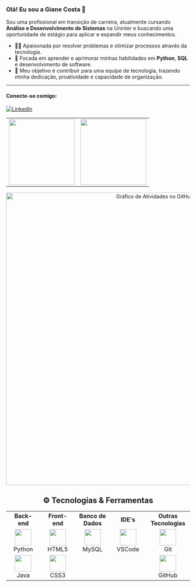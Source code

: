 ### Olá! Eu sou a Giane Costa 👋

Sou uma profissional em transição de carreira, atualmente cursando **Análise e Desenvolvimento de Sistemas** na Uninter e buscando uma oportunidade de estágio para aplicar e expandir meus conhecimentos.

- 👩‍💻 Apaixonada por resolver problemas e otimizar processos através da tecnologia.
- 🌱 Focada em aprender e aprimorar minhas habilidades em **Python**, **SQL** e desenvolvimento de software.
- 🎯 Meu objetivo é contribuir para uma equipe de tecnologia, trazendo minha dedicação, proatividade e capacidade de organização.

---

#### Conecte-se comigo:
[![LinkedIn](https://img.shields.io/badge/LinkedIn-0077B5?style=for-the-badge&logo=linkedin&logoColor=white)](https://www.linkedin.com/in/giane-costa/)

<table align="center">
  <tr>
    <td align="center">
      <img height="180em" src="https://github-readme-stats.vercel.app/api?username=Giane10&show_icons=true&theme=dracula&include_all_commits=true&count_private=true"/>
    </td>
    <td align="center">
      <img height="180em" src="https://github-readme-stats.vercel.app/api/top-langs/?username=Giane10&layout=compact&langs_count=7&theme=dracula"/>
    </td>
  </tr>
</table>

<div align="center">
  <img width="800" src="https://github-readme-activity-graph.vercel.app/graph?username=Giane10&theme=dracula" alt="Gráfico de Atividades no GitHub"/>
</div>

<h2 align="center">⚙️ Tecnologias & Ferramentas</h2>

<table align="center">
  <tr>
    <td align="center" width="120">
      <strong>Back-end</strong>
    </td>
    <td align="center" width="120">
      <strong>Front-end</strong>
    </td>
    <td align="center" width="120">
      <strong>Banco de Dados</strong>
    </td>
    <td align="center" width="120">
      <strong>IDE's</strong>
    </td>
    <td align="center" width="120">
      <strong>Outras Tecnologias</strong>
    </td>
  </tr>
  <tr >
    <td align="center">
      <img src="https://cdn.jsdelivr.net/gh/devicons/devicon/icons/python/python-original.svg" width="45" height="45"/>
      <br>Python
    </td>
    <td align="center">
      <img src="https://cdn.jsdelivr.net/gh/devicons/devicon/icons/html5/html5-original.svg" width="45" height="45"/>
      <br>HTML5
    </td>
    <td align="center">
      <img src="https://cdn.jsdelivr.net/gh/devicons/devicon/icons/mysql/mysql-original.svg" width="45" height="45"/>
      <br>MySQL
    </td>
    <td align="center">
      <img src="https://cdn.jsdelivr.net/gh/devicons/devicon/icons/vscode/vscode-original.svg" width="45" height="45"/>
      <br>VSCode
    </td>
    <td align="center">
      <img src="https://cdn.jsdelivr.net/gh/devicons/devicon/icons/git/git-original.svg" width="45" height="45"/>
      <br>Git
    </td>
  </tr>
  <tr>
    <td align="center">
      <img src="https://cdn.jsdelivr.net/gh/devicons/devicon/icons/java/java-original.svg" width="45" height="45"/>
      <br>Java
    </td>
    <td align="center">
      <img src="https://cdn.jsdelivr.net/gh/devicons/devicon/icons/css3/css3-original.svg" width="45" height="45"/>
      <br>CSS3
    </td>
    <td align="center">
      </td>
    <td align="center">
        </td>
    <td align="center">
      <img src="https://cdn.jsdelivr.net/gh/devicons/devicon/icons/github/github-original.svg" width="45" height="45"/>
      <br>GitHub
    </td>
  </tr>
</table>
